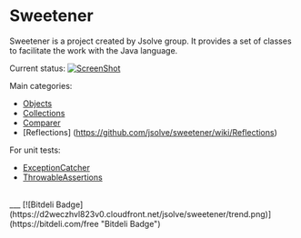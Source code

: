 Sweetener
=========

Sweetener is a project created by Jsolve group. It provides a set of classes to facilitate the work with the Java language.

Current status: [![ScreenShot](https://jsolve.ci.cloudbees.com/buildStatus/icon?job=Sweetener)](https://jsolve.ci.cloudbees.com/buildStatus/icon?job=Sweetener)

Main categories:
* [Objects](https://github.com/jsolve/sweetener/wiki/Objects)
* [Collections](https://github.com/jsolve/sweetener/wiki/Collections)
* [Comparer](https://github.com/jsolve/sweetener/wiki/Comparer)
* [Reflections] (https://github.com/jsolve/sweetener/wiki/Reflections)

For unit tests:
* [ExceptionCatcher](https://github.com/jsolve/sweetener/wiki/ExceptionCatcher)
* [ThrowableAssertions](https://github.com/jsolve/sweetener/wiki/ThrowableAssertions)
    
<br>
___
[![Bitdeli Badge](https://d2weczhvl823v0.cloudfront.net/jsolve/sweetener/trend.png)](https://bitdeli.com/free "Bitdeli Badge")
